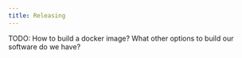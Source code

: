 ```yaml
---
title: Releasing
---
```

TODO: How to build a docker image? What other options to build our software do we have?

